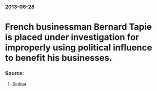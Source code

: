 ### [2013-06-28](/news/2013/06/28/index.md)

# French businessman Bernard Tapie is placed under investigation for improperly using political influence to benefit his businesses. 




### Source:

1. [Xinhua](http://news.xinhuanet.com/english/world/2013-06/29/c_132496178.htm)
